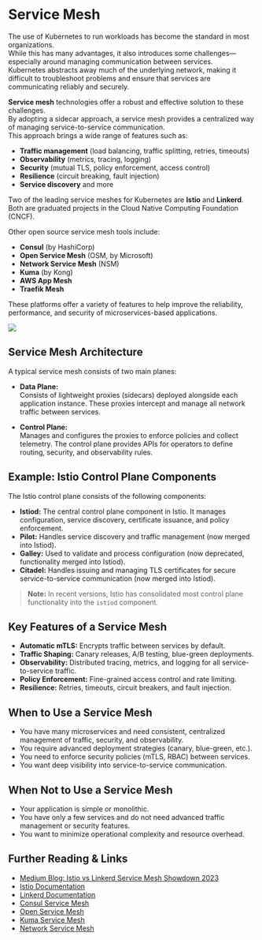 # Service Mesh

The use of Kubernetes to run workloads has become the standard in most organizations.  
While this has many advantages, it also introduces some challenges—especially around managing communication between services.  
Kubernetes abstracts away much of the underlying network, making it difficult to troubleshoot problems and ensure that services are communicating reliably and securely.

**Service mesh** technologies offer a robust and effective solution to these challenges.  
By adopting a sidecar approach, a service mesh provides a centralized way of managing service-to-service communication.  
This approach brings a wide range of features such as:

- **Traffic management** (load balancing, traffic splitting, retries, timeouts)
- **Observability** (metrics, tracing, logging)
- **Security** (mutual TLS, policy enforcement, access control)
- **Resilience** (circuit breaking, fault injection)
- **Service discovery** and more

Two of the leading service meshes for Kubernetes are **Istio** and **Linkerd**.  
Both are graduated projects in the Cloud Native Computing Foundation (CNCF).

Other open source service mesh tools include:

- **Consul** (by HashiCorp)
- **Open Service Mesh** (OSM, by Microsoft)
- **Network Service Mesh** (NSM)
- **Kuma** (by Kong)
- **AWS App Mesh**
- **Traefik Mesh**

These platforms offer a variety of features to help improve the reliability, performance, and security of microservices-based applications.

![](https://miro.medium.com/v2/resize:fit:1260/format:webp/1*dE01Th9iyq3VQUni9bC2_A.png)

## Service Mesh Architecture

A typical service mesh consists of two main planes:

- **Data Plane:**  
  Consists of lightweight proxies (sidecars) deployed alongside each application instance. These proxies intercept and manage all network traffic between services.

- **Control Plane:**  
  Manages and configures the proxies to enforce policies and collect telemetry. The control plane provides APIs for operators to define routing, security, and observability rules.

## Example: Istio Control Plane Components

The Istio control plane consists of the following components:

- **Istiod:** The central control plane component in Istio. It manages configuration, service discovery, certificate issuance, and policy enforcement.
- **Pilot:** Handles service discovery and traffic management (now merged into Istiod).
- **Galley:** Used to validate and process configuration (now deprecated, functionality merged into Istiod).
- **Citadel:** Handles issuing and managing TLS certificates for secure service-to-service communication (now merged into Istiod).

> **Note:** In recent versions, Istio has consolidated most control plane functionality into the `istiod` component.

## Key Features of a Service Mesh

- **Automatic mTLS:** Encrypts traffic between services by default.
- **Traffic Shaping:** Canary releases, A/B testing, blue-green deployments.
- **Observability:** Distributed tracing, metrics, and logging for all service-to-service traffic.
- **Policy Enforcement:** Fine-grained access control and rate limiting.
- **Resilience:** Retries, timeouts, circuit breakers, and fault injection.

## When to Use a Service Mesh

- You have many microservices and need consistent, centralized management of traffic, security, and observability.
- You require advanced deployment strategies (canary, blue-green, etc.).
- You need to enforce security policies (mTLS, RBAC) between services.
- You want deep visibility into service-to-service communication.

## When Not to Use a Service Mesh

- Your application is simple or monolithic.
- You have only a few services and do not need advanced traffic management or security features.
- You want to minimize operational complexity and resource overhead.

## Further Reading & Links

- [Medium Blog: Istio vs Linkerd Service Mesh Showdown 2023](https://medium.com/@onai.rotich/istio-vs-linkerd-service-mesh-showdown-2023-370937107452)
- [Istio Documentation](https://istio.io/latest/docs/)
- [Linkerd Documentation](https://linkerd.io/2.14/)
- [Consul Service Mesh](https://www.consul.io/docs/connect)
- [Open Service Mesh](https://openservicemesh.io/)
- [Kuma Service Mesh](https://kuma.io/)
- [Network Service Mesh](https://networkservicemesh.io/)

